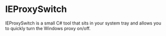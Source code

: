 IEProxySwitch
========

IEProxySwitch is a small C# tool that sits in your system tray and allows you to quickly turn the Windows proxy on/off.